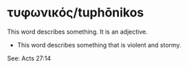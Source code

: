 
# τυφωνικός/tuphōnikos
This word describes something. It is an adjective.
* This word describes something that is violent and stormy.

See: Acts 27:14
